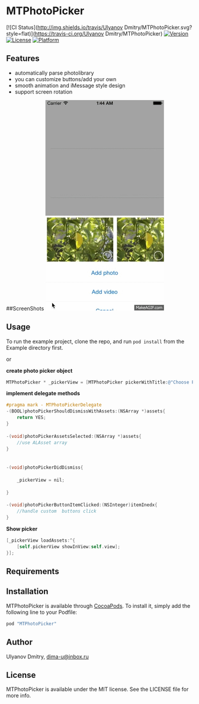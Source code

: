 # MTPhotoPicker

[![CI Status](http://img.shields.io/travis/Ulyanov Dmitry/MTPhotoPicker.svg?style=flat)](https://travis-ci.org/Ulyanov Dmitry/MTPhotoPicker)
[![Version](https://img.shields.io/cocoapods/v/MTPhotoPicker.svg?style=flat)](http://cocoapods.org/pods/MTPhotoPicker)
[![License](https://img.shields.io/cocoapods/l/MTPhotoPicker.svg?style=flat)](http://cocoapods.org/pods/MTPhotoPicker)
[![Platform](https://img.shields.io/cocoapods/p/MTPhotoPicker.svg?style=flat)](http://cocoapods.org/pods/MTPhotoPicker)

## Features

 - automatically parse photolibrary
 - you can customize buttons/add your own
 - smooth animation and  iMessage style design
 - support screen rotation

##ScreenShots
![enter image description here](https://raw.githubusercontent.com/dima-u/MTPhotoPicker/master/Screenshots/example.gif)
## Usage

To run the example project, clone the repo, and run `pod install` from the Example directory first.

or

**create photo picker object**

```objective-c
MTPhotoPicker * _pickerView = [MTPhotoPicker pickerWithTitle:@"Choose Photo" alternateTitle:@"Attach photos (%ld)" otherTitles:@[@"Choose video",@"Capture"] cancelTitle:@"Cancel"];
```

**implement delegate methods**

```objective-c
#pragma mark - MTPhotoPickerDelegate
-(BOOL)photoPickerShouldDismissWithAssets:(NSArray *)assets{
    return YES;
}

-(void)photoPickerAssetsSelected:(NSArray *)assets{
    //use ALAsset array
}


-(void)photoPickerDidDismiss{

    _pickerView = nil;

}

-(void)photoPickerButtonItemClicked:(NSInteger)itemInedx{
    //handle custom  buttons click
}
```

**Show picker**

```objective-c
[_pickerView loadAssets:^{       
    [self.pickerView showInView:self.view];
}];
```
     
        

## Requirements

## Installation

MTPhotoPicker is available through [CocoaPods](http://cocoapods.org). To install
it, simply add the following line to your Podfile:

```ruby
pod "MTPhotoPicker"
```

## Author

Ulyanov Dmitry, dima-u@inbox.ru

## License

MTPhotoPicker is available under the MIT license. See the LICENSE file for more info.
